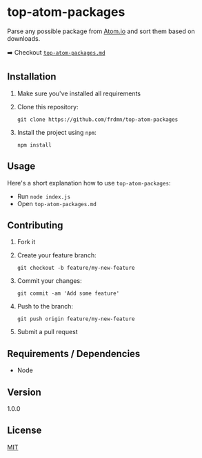 # top-atom-packages

Parse any possible package from [Atom.io](https://atom.io/packages) and sort them based on downloads.

:arrow_right: Checkout [`top-atom-packages.md`](top-atom-packages.md)

## Installation

1. Make sure you've installed all requirements
2. Clone this repository:

    ```shell
    git clone https://github.com/frdmn/top-atom-packages
    ```

3. Install the project using `npm`:

    ```shell
    npm install
    ```

## Usage

Here's a short explanation how to use `top-atom-packages`:

- Run `node index.js`
- Open `top-atom-packages.md`

## Contributing

1. Fork it
2. Create your feature branch:

    ```shell
    git checkout -b feature/my-new-feature
    ```

3. Commit your changes:

    ```shell
    git commit -am 'Add some feature'
    ```

4. Push to the branch:

    ```shell
    git push origin feature/my-new-feature
    ```

5. Submit a pull request

## Requirements / Dependencies

* Node

## Version

1.0.0

## License

[MIT](LICENSE)
